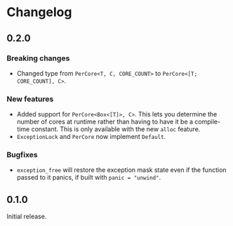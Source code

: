 # Changelog

## 0.2.0

### Breaking changes

- Changed type from `PerCore<T, C, CORE_COUNT>` to `PerCore<[T; CORE_COUNT], C>`.

### New features

- Added support for `PerCore<Box<[T]>, C>`. This lets you determine the number of cores at runtime
  rather than having to have it be a compile-time constant. This is only available with the new
  `alloc` feature.
- `ExceptionLock` and `PerCore` now implement `Default`.

### Bugfixes

- `exception_free` will restore the exception mask state even if the function passed to it panics,
  if built with `panic = "unwind"`.

## 0.1.0

Initial release.
